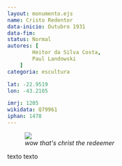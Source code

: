 ```yaml
---
layout: monumento.ejs
name: Cristo Redentor
data-inicio: Outubro 1931
data-fim:
status: Normal
autores: [
		Heitor da Silva Costa,
		Paul Landowski
	]
categoria: escultura

lat: -22.9519
lon: -43.2105

imrj: 1205
wikidata: Q79961
iphan: 1478
---
```


<figure>
	<img src="https://upload.wikimedia.org/wikipedia/commons/thumb/3/3a/Unique_Moment_with_the_Moon_and_Christ_the_Redeemer_3.jpg/345px-Unique_Moment_with_the_Moon_and_Christ_the_Redeemer_3.jpg">
	<figcaption style="font-style:italic">
		wow that's christ the redeemer
	</figcaption>
</figure>

<p>texto texto</p>